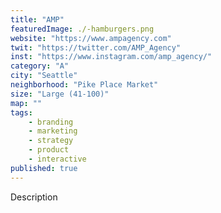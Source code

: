 ```yaml
---
title: "AMP"
featuredImage: ./-hamburgers.png
website: "https://www.ampagency.com"
twit: "https://twitter.com/AMP_Agency"
inst: "https://www.instagram.com/amp_agency/"
category: "A"
city: "Seattle"
neighborhood: "Pike Place Market"
size: "Large (41-100)"
map: ""
tags:
    - branding
    - marketing
    - strategy
    - product
    - interactive
published: true
---
```


Description
